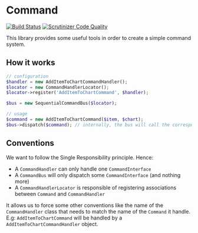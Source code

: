 Command
=======

[![Build Status](https://travis-ci.org/php-ddd/command.svg)](https://travis-ci.org/php-ddd/command)
[![Scrutinizer Code Quality](https://scrutinizer-ci.com/g/php-ddd/command/badges/quality-score.png?b=master)](https://scrutinizer-ci.com/g/php-ddd/command/?branch=master)

This library provides some useful tools in order to create a simple command system.

How it works
------------

```php
// configuration
$handler = new AddItemToChartCommandHandler();
$locator = new CommandHandlerLocator();
$locator->register('AddItemToChartCommand', $handler);

$bus = new SequentialCommandBus($locator);

// usage
$command = new AddItemToChartCommand($item, $chart);
$bus->dispatch($command); // internally, the bus will call the corresponding handler.
```

Conventions
-----------

We want to follow the Single Responsibility principle. Hence:
* A `CommandHandler` can only handle one `CommandInterface`
* A `CommandBus` will only dispatch some `CommandInterface` (and nothing more)
* A `CommandHandlerLocator` is responsible of registering associations between `Command` and `CommandHandler`

It allows us to force some other conventions like the name of the `CommandHandler` class that needs to match the
name of the `Command` it handle. E.g: `AddItemToChartCommand` will be handled by a `AddItemToChartCommandHandler` object.
